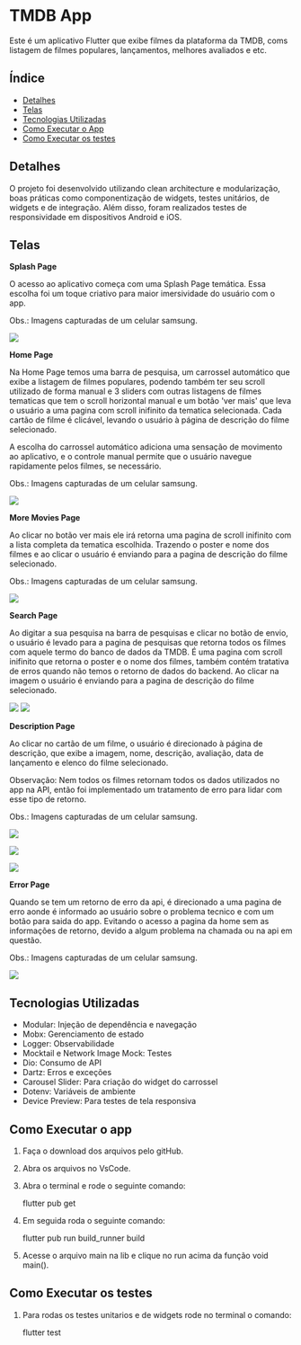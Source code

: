 # TMDB App

Este é um aplicativo Flutter que exibe filmes da plataforma da TMDB, coms listagem de filmes populares, lançamentos, melhores avaliados e etc. 


## Índice
- [Detalhes](#detalhes)
- [Telas](#telas)
- [Tecnologias Utilizadas](#tecnologias-utilizadas)
- [Como Executar o App](#como-executar-o-app)
- [Como Executar os testes](#como-executar-os-testes)


## Detalhes

O projeto foi desenvolvido utilizando clean architecture e modularização, boas práticas como componentização de widgets, testes unitários, de widgets e de integração. Além disso, foram realizados testes de responsividade em dispositivos Android e iOS.

## Telas

**Splash Page**

O acesso ao aplicativo começa com uma Splash Page temática. Essa escolha foi um toque criativo para maior imersividade do usuário com o app.

Obs.: Imagens capturadas de um celular samsung.


![](/assets/prints/splashPage.jpg)


**Home Page**

Na Home Page temos uma barra de pesquisa, um carrossel automático que exibe a listagem de filmes populares, podendo também ter seu scroll utilizado de forma manual e 3 sliders com outras listagens de filmes tematicas que tem o scroll horizontal manual e um botão 'ver mais' que leva o usuário a uma pagina com scroll inifinito da tematica selecionada. Cada cartão de filme é clicável, levando o usuário à página de descrição do filme selecionado. 

A escolha do carrossel automático adiciona uma sensação de movimento ao aplicativo, e o controle manual permite que o usuário navegue rapidamente pelos filmes, se necessário. 

Obs.: Imagens capturadas de um celular samsung.

![](/assets/prints/homePage.jpg)

**More Movies Page**

Ao clicar no botão ver mais ele irá retorna uma pagina de scroll inifinito com a lista completa da tematica escolhida. Trazendo o poster e nome dos filmes e ao clicar o usuário é enviando para a pagina de descrição do filme selecionado.

Obs.: Imagens capturadas de um celular samsung.

![](/assets/prints/moreMoviesPage.jpg)

**Search Page**

Ao digitar a sua pesquisa na barra de pesquisas e clicar no botão de envio, o usuário é levado para a pagina de pesquisas que retorna todos os filmes com aquele termo do banco de dados da TMDB. É uma pagina com scroll inifinito que retorna o poster e o nome dos filmes, também contém tratativa de erros quando não temos o retorno de dados do backend. Ao clicar na imagem o usuário é enviando para a pagina de descrição do filme selecionado.

![](/assets/prints/searchPage.jpg)
![](/assets/prints/tratativaError.jpg)

**Description Page**

Ao clicar no cartão de um filme, o usuário é direcionado à página de descrição, que exibe a imagem, nome, descrição, avaliação, data de lançamento e elenco do filme selecionado.

Observação: Nem todos os filmes retornam todos os dados utilizados no app na API, então foi implementado um tratamento de erro para lidar com esse tipo de retorno.

Obs.: Imagens capturadas de um celular samsung.

![](/assets/prints/descriptionPage.jpg)

![](/assets/prints/descriptionPage2.jpg)

![](/assets/prints/tratativaError2.jpg)



**Error Page**

Quando se tem um retorno de erro da api, é direcionado a uma pagina de erro aonde é informado ao usuário sobre o problema tecnico e com um botão para saida do app. Evitando o acesso a pagina da home sem as informações de retorno, devido a algum problema na chamada ou na api em questão.

Obs.: Imagens capturadas de um celular samsung.

![](/assets/prints/errorPage.jpg)



## Tecnologias Utilizadas

- Modular: Injeção de dependência e navegação
- Mobx: Gerenciamento de estado
- Logger: Observabilidade
- Mocktail e Network Image Mock: Testes
- Dio: Consumo de API
- Dartz: Erros e exceções
- Carousel Slider: Para criação do widget do carrossel
- Dotenv: Variáveis de ambiente
- Device Preview: Para testes de tela responsiva


## Como Executar o app

1. Faça o download dos arquivos pelo gitHub.

2. Abra os arquivos no VsCode.

3. Abra o terminal e rode o seguinte comando:

   flutter pub get

4. Em seguida roda o seguinte comando:

   flutter pub run build_runner build

5. Acesse o arquivo main na lib e clique no run acima da função void main().

## Como Executar os testes

1. Para rodas os testes unitarios e de widgets rode no terminal o comando:

   flutter test

